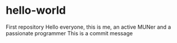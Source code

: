 # hello-world
First repository
Hello everyone, this is me, an active MUNer and a passionate programmer
This is a commit message
